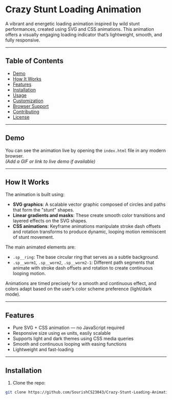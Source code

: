 # Crazy Stunt Loading Animation

A vibrant and energetic loading animation inspired by wild stunt performances, created using SVG and CSS animations. This animation offers a visually engaging loading indicator that’s lightweight, smooth, and fully responsive.

---

## Table of Contents

- [Demo](#demo)  
- [How It Works](#how-it-works)  
- [Features](#features)  
- [Installation](#installation)  
- [Usage](#usage)  
- [Customization](#customization)  
- [Browser Support](#browser-support)  
- [Contributing](#contributing)  
- [License](#license)  

---

## Demo

You can see the animation live by opening the `index.html` file in any modern browser.  
*(Add a GIF or link to live demo if available)*

---

## How It Works

The animation is built using:

- **SVG graphics**: A scalable vector graphic composed of circles and paths that form the "stunt" shapes.  
- **Linear gradients and masks**: These create smooth color transitions and layered effects on the SVG shapes.  
- **CSS animations**: Keyframe animations manipulate stroke dash offsets and rotation transforms to produce dynamic, looping motion reminiscent of stunt movement.  

The main animated elements are:

- `.sp__ring`: The base circular ring that serves as a subtle background.  
- `.sp__worm1`, `.sp__worm2`, `.sp__worm2-1`: Different path segments that animate with stroke dash offsets and rotation to create continuous looping motion.  

Animations are timed precisely for a smooth and continuous effect, and colors adapt based on the user’s color scheme preference (light/dark mode).

---

## Features

- Pure SVG + CSS animation — no JavaScript required  
- Responsive size using `em` units, easily scalable  
- Supports light and dark themes using CSS media queries  
- Smooth and continuous looping with easing functions  
- Lightweight and fast-loading  

---

## Installation

1. Clone the repo:

```bash
git clone https://github.com/SourishCS23043/Crazy-Stunt-Loading-Animation.git
